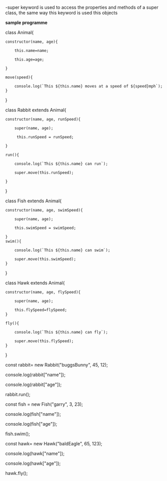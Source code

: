 -super keyword is used to access the properties and methods of a super class, the same way this keyword is used this objects

**sample programme**

class Animal{

    constructor(name, age){

        this.name=name;

        this.age=age;

    }

    move(speed){

        console.log(`This ${this.name} moves at a speed of ${speed}mph`);
    }
}

class Rabbit extends Animal{

    constructor(name, age, runSpeed){

        super(name, age);

         this.runSpeed = runSpeed;

    }

    run(){

        console.log(`This ${this.name} can run`);

        super.move(this.runSpeed);

    }
}

class Fish extends Animal{

    constructor(name, age, swimSpeed){

        super(name, age);

        this.swimSpeed = swimSpeed;

    }
    swim(){

        console.log(`This ${this.name} can swim`);

        super.move(this.swimSpeed);
    }
}

class Hawk extends Animal{

    constructor(name, age, flySpeed){

        super(name, age);

        this.flySpeed=flySpeed;
    }

    fly(){

        console.log(`This ${this.name} can fly`);

        super.move(this.flySpeed);
    }
}

const rabbit= new Rabbit("buggsBunny", 45, 12);

console.log(rabbit["name"]);

console.log(rabbit["age"]);

rabbit.run();

const fish = new Fish("garry", 3, 23);

console.log(fish["name"]);

console.log(fish["age"]);

fish.swim();

const hawk= new Hawk("baldEagle", 65, 123);

console.log(hawk["name"]);

console.log(hawk["age"]);

hawk.fly();